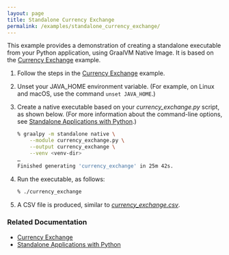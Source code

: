 ```yaml
---
layout: page
title: Standalone Currency Exchange
permalink: /examples/standalone_currency_exchange/
---
```


This example provides a demonstration of creating a standalone executable from your Python application, using GraalVM Native Image. 
It is based on the [Currency Exchange](/examples/currency_exchange/) example.

1. Follow the steps in the [Currency Exchange](/examples/currency_exchange/) example.

2. Unset your JAVA_HOME environment variable. 
(For example, on Linux and macOS, use the command `unset JAVA_HOME`.)

3. Create a native executable based on your _currency\_exchange.py_ script, as shown below.
(For more information about the command-line options, see [Standalone Applications with Python]().)

    ```bash
    % graalpy -m standalone native \
        --module currency_exchange.py \
        --output currency_exchange \
        --venv <venv-dir>
    …
    Finished generating 'currency_exchange' in 25m 42s.
    ```

4. Run the executable, as follows:

    ```bash
    % ./currency_exchange
    ```

5. A CSV file is produced, similar to [_currency\_exchange.csv_](/examples/assets/currency_exchange.csv).

### Related Documentation
* [Currency Exchange](/examples/currency_exchange/)
* [Standalone Applications with Python]()